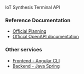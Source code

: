 IoT Synthesis Terminal API

### Reference Documentation

* [Official Planning](https://reserveplan.atlassian.net/browse/STA)
* [Official OpenAPI documentation](https://)

### Other services

* [Frontend - Angular CLI](https://github.com/Ecoloqy/Synthesis-Terminal-Front)
* [Backend - Java Spring](https://github.com/Ecoloqy/Synthesis-Terminal-API)
